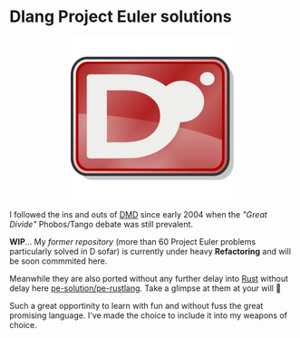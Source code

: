# Dlang Project Euler solutions

<p align="center"><img src="logo.png"></p>

I followed the ins and outs of [DMD](https://dlang.org/) since early 2004 when the _"Great Divide"_ Phobos/Tango debate was still prevalent.

**WIP**... My _former repository_ (more than 60 Project Euler problems particularly solved in D sofar) is currently under heavy **Refactoring** and will be soon commmited here.

Meanwhile they are also ported without any further delay into [Rust](https://www.rust-lang.org/) without delay here [pe-solution/pe-rustlang](https://github.com/pe-solutions/pe-rustlang/). Take a glimpse at them at your will 👀

Such a great opportinity to learn with fun and without fuss the great promising language. I've made the choice to include it into my weapons of choice.
